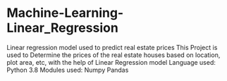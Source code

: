 # Machine-Learning-Linear_Regression
Linear regression model used to predict real estate prices
This Project is used to Determine the prices of the real estate houses based on location, plot area, etc, with the help of Linear Regression model
Language used:
Python 3.8
Modules used:
Numpy
Pandas
